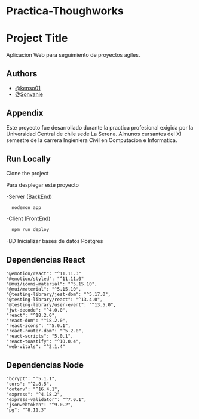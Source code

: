 ﻿# Practica-Thoughworks
 # Project Title

Aplicacion Web para seguimiento de proyectos agiles.







## Authors

- [@kenso01](https://github.com/kensel01)
- [@Sonvanie](https://github.com/Sonvanie)


## Appendix

Este proyecto fue desarrollado durante la practica profesional exigida por la Universidad Central de chile sede La Serena. Almunos cursantes del XI semestre de la carrera Ingieniera Civil en Computacion e Informatica.




## Run Locally

Clone the project


Para desplegar este proyecto

-Server (BackEnd)
```bash
  nodemon app 
```
-Client (FrontEnd)
```bash
  npm run deploy
```
-BD
  Inicializar bases de datos Postgres


## Dependencias React

    "@emotion/react": "^11.11.3"
    "@emotion/styled": "^11.11.0"
    "@mui/icons-material": "^5.15.10",
    "@mui/material": "^5.15.10",
    "@testing-library/jest-dom": "^5.17.0",
    "@testing-library/react": "^13.4.0",
    "@testing-library/user-event": "^13.5.0",
    "jwt-decode": "^4.0.0",
    "react": "^18.2.0",
    "react-dom": "^18.2.0",
    "react-icons": "^5.0.1",
    "react-router-dom": "^5.2.0",
    "react-scripts": "5.0.1",
    "react-toastify": "^10.0.4",
    "web-vitals": "^2.1.4"

## Dependencias Node
    "bcrypt": "^5.1.1",
    "cors": "^2.8.5",
    "dotenv": "^16.4.1",
    "express": "^4.18.2",
    "express-validator": "^7.0.1",
    "jsonwebtoken": "^9.0.2",
    "pg": "^8.11.3"
